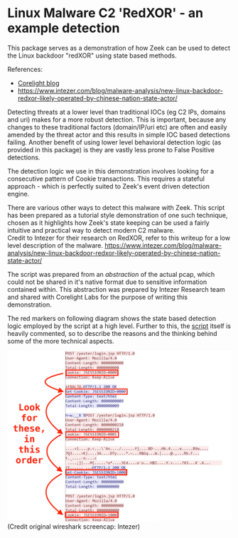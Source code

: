 # Linux Malware C2 'RedXOR' - an example detection  
This package serves as a demonstration of how Zeek can be used to detect the Linux backdoor "redXOR" using state based methods.

References:
- [Corelight blog](https://corelight.blog/)
- https://www.intezer.com/blog/malware-analysis/new-linux-backdoor-redxor-likely-operated-by-chinese-nation-state-actor/  

Detecting threats at a lower level than traditional IOCs (eg C2 IPs, domains and uri) makes for a more robust detection. This is important, because any changes to these traditional factors (domain/IP/uri etc) are often and easily amended by the threat actor and this results in simple IOC based detections failing. Another benefit of using lower level behavioral detection logic (as provided in this package) is they are vastly less prone to False Positive detections. 

The detection logic we use in this demonstration involves looking for a consecutive pattern of Cookie transactions. This requires a stateful approach - which is perfectly suited to Zeek's event driven detection engine.

There are various other ways to detect this malware with Zeek. This script has been prepared as a tutorial style demonstration of one such technique, chosen as it highlights how Zeek's state keeping can be used a fairly intuitive and practical way to detect modern C2 malware.  
Credit to Intezer for their research on RedXOR, refer to this writeup for a low level description of the malware.
https://www.intezer.com/blog/malware-analysis/new-linux-backdoor-redxor-likely-operated-by-chinese-nation-state-actor/  

The script was prepared from an _abstraction_ of the actual pcap, which could not be shared in it's native format due to sensitive information contained within. This abstraction was prepared by Intezer Research team and shared with Corelight Labs for the purpose of writing this demonstration. 

The red markers on following diagram shows the state based detection logic employed by the script at a high level. Further to this, the [script](scripts/detect_redxor.zeek) itself is heavily commented, so to describe the reasons and the thinking behind some of the more technical aspects.

![alt text](./images/C2.png)  
(Credit original wireshark screencap: Intezer)